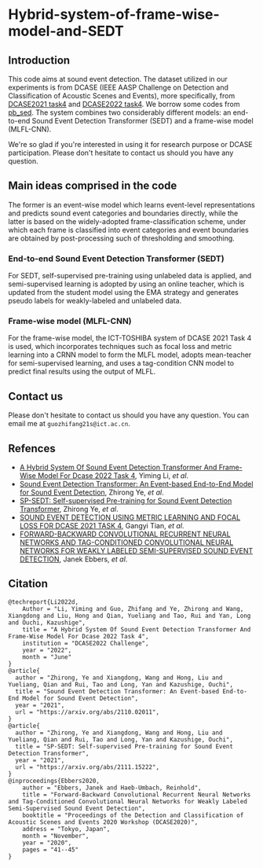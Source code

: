 # Hybrid-system-of-frame-wise-model-and-SEDT
## Introduction
This code aims at sound event detection. The dataset utilized in our experiments is from DCASE (IEEE AASP Challenge on Detection and Classification of Acoustic Scenes and Events), more specifically, from [DCASE2021 task4](https://dcase.community/challenge2021/task-sound-event-detection-and-separation-in-domestic-environments) and [DCASE2022 task4](https://dcase.community/challenge2022/task-sound-event-detection-in-domestic-environments#evaluation-set). We borrow some codes from [pb_sed](https://github.com/fgnt/pb_sed/tree/0ce516e4c49c77656ff6aee200f45040b7d0eb83). The system combines two considerably different models: an end-to-end Sound Event Detection Transformer (SEDT) and a frame-wise model (MLFL-CNN).

We're so glad if you're interested in using it for research purpose or DCASE participation. Please don't hesitate to contact us should you have any question.

## Main ideas comprised in the code
The former is an event-wise model which learns event-level representations and predicts sound event categories and boundaries directly, while the latter is based on the widely-adopted frame-classification scheme, under which each frame is classified into event categories and event boundaries are obtained by post-processing such of thresholding and smoothing. 
### End-to-end Sound Event Detection Transformer (SEDT)
For SEDT, self-supervised pre-training using unlabeled data is applied, and semi-supervised learning is adopted by using an online teacher, which is updated from the student model using the EMA strategy and generates pseudo labels for weakly-labeled and unlabeled data. 
### Frame-wise model (MLFL-CNN)
For the frame-wise model, the ICT-TOSHIBA system of DCASE 2021 Task 4 is used, which incorporates techniques such as focal loss and metric learning into a CRNN model to form the MLFL model, adopts mean-teacher for semi-supervised learning, and uses a tag-condition CNN model to predict final results using the output of MLFL. 

## Contact us
Please don't hesitate to contact us should you have any question. You can email me at `guozhifang21s@ict.ac.cn`.

## Refences
- [A Hybrid System Of Sound Event Detection Transformer And Frame-Wise Model For Dcase 2022 Task 4](https://dcase.community/documents/challenge2022/technical_reports/DCASE2022_Li_98_t4.pdf), Yiming Li, *et al*.
- [Sound Event Detection Transformer: An Event-based End-to-End Model for Sound Event Detection](https://arxiv.org/pdf/2111.15222.pdf), Zhirong Ye, *et al*.
- [SP-SEDT: Self-supervised Pre-training for Sound Event Detection Transformer](https://arxiv.org/pdf/2111.15222.pdf), Zhirong Ye, *et al*.
- [SOUND EVENT DETECTION USING METRIC LEARNING AND FOCAL LOSS FOR DCASE 2021 TASK 4](https://dcase.community/documents/challenge2021/technical_reports/DCASE2021_Tian_130_t4.pdf), Gangyi Tian, *et al*.
- [FORWARD-BACKWARD CONVOLUTIONAL RECURRENT NEURAL NETWORKS AND
TAG-CONDITIONED CONVOLUTIONAL NEURAL NETWORKS FOR
WEAKLY LABELED SEMI-SUPERVISED SOUND EVENT DETECTION](https://dcase.community/documents/workshop2020/proceedings/DCASE2020Workshop_Ebbers_69.pdf), Janek Ebbers, *et al*.

## Citation
```
@techreport{Li2022d,
    Author = "Li, Yiming and Guo, Zhifang and Ye, Zhirong and Wang, Xiangdong and Liu, Hong and Qian, Yueliang and Tao, Rui and Yan, Long and Ouchi, Kazushige",
    title = "A Hybrid System Of Sound Event Detection Transformer And Frame-Wise Model For Dcase 2022 Task 4",
    institution = "DCASE2022 Challenge",
    year = "2022",
    month = "June"
}
@article{
  author = "Zhirong, Ye and Xiangdong, Wang and Hong, Liu and Yueliang, Qian and Rui, Tao and Long, Yan and Kazushige, Ouchi",
  title = "Sound Event Detection Transformer: An Event-based End-to-End Model for Sound Event Detection",
  year = "2021",
  url = "https://arxiv.org/abs/2110.02011",
}
@article{
  author = "Zhirong, Ye and Xiangdong, Wang and Hong, Liu and Yueliang, Qian and Rui, Tao and Long, Yan and Kazushige, Ouchi",
  title = "SP-SEDT: Self-supervised Pre-training for Sound Event Detection Transformer",
  year = "2021",
  url = "https://arxiv.org/abs/2111.15222",
}
@inproceedings{Ebbers2020,
    author = "Ebbers, Janek and Haeb-Umbach, Reinhold",
    title = "Forward-Backward Convolutional Recurrent Neural Networks and Tag-Conditioned Convolutional Neural Networks for Weakly Labeled Semi-Supervised Sound Event Detection",
    booktitle = "Proceedings of the Detection and Classification of Acoustic Scenes and Events 2020 Workshop (DCASE2020)",
    address = "Tokyo, Japan",
    month = "November",
    year = "2020",
    pages = "41--45"
}
```
